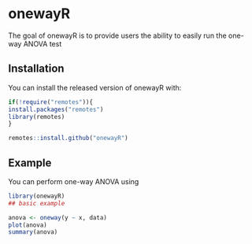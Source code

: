 
# onewayR


The goal of onewayR is to provide users the ability to easily run the one-way ANOVA test

## Installation

You can install the released version of onewayR with:

``` r
if(!require("remotes")){ 
install.packages("remotes")
library(remotes)
}

remotes::install.github("onewayR")
```

## Example

You can perform one-way ANOVA using

``` r
library(onewayR)
## basic example 

anova <- oneway(y ~ x, data)
plot(anova)
summary(anova)



```

